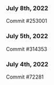 ### July 8th, 2022

Commit #253001

### July 5th, 2022

Commit #314353


### July 4th, 2022

Commit #72281
